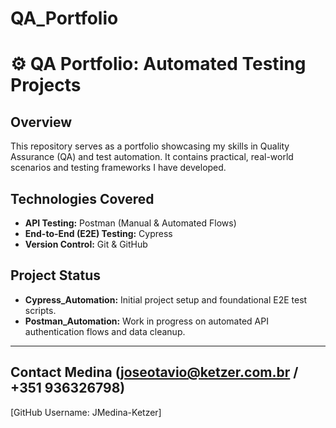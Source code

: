 # QA_Portfolio
# ⚙️ QA Portfolio: Automated Testing Projects

## Overview
This repository serves as a portfolio showcasing my skills in Quality Assurance (QA) and test automation. It contains practical, real-world scenarios and testing frameworks I have developed.

## Technologies Covered
* **API Testing:** Postman (Manual & Automated Flows)
* **End-to-End (E2E) Testing:** Cypress
* **Version Control:** Git & GitHub

## Project Status
* **Cypress_Automation:** Initial project setup and foundational E2E test scripts.
* **Postman_Automation:** Work in progress on automated API authentication flows and data cleanup.

---

## Contact Medina (joseotavio@ketzer.com.br / +351 936326798)
[GitHub Username: JMedina-Ketzer]
